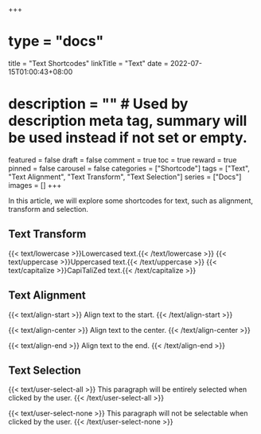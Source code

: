 +++
# type = "docs"
title = "Text Shortcodes"
linkTitle = "Text"
date = 2022-07-15T01:00:43+08:00
# description = "" # Used by description meta tag, summary will be used instead if not set or empty.
featured = false
draft = false
comment = true
toc = true
reward = true
pinned = false
carousel = false
categories = ["Shortcode"]
tags = ["Text", "Text Alignment", "Text Transform", "Text Selection"]
series = ["Docs"]
images = []
+++

In this article, we will explore some shortcodes for text, such as alignment, transform and selection.

<!--more-->

## Text Transform

{{< text/lowercase >}}Lowercased text.{{< /text/lowercase >}}
{{< text/uppercase >}}Uppercased text.{{< /text/uppercase >}}
{{< text/capitalize >}}CapiTaliZed text.{{< /text/capitalize >}}

## Text Alignment

{{< text/align-start >}}
Align text to the start.
{{< /text/align-start >}}

{{< text/align-center >}}
Align text to the center.
{{< /text/align-center >}}

{{< text/align-end >}}
Align text to the end.
{{< /text/align-end >}}

## Text Selection

{{< text/user-select-all >}}
This paragraph will be entirely selected when clicked by the user.
{{< /text/user-select-all >}}

{{< text/user-select-none >}}
This paragraph will not be selectable when clicked by the user.
{{< /text/user-select-none >}}
